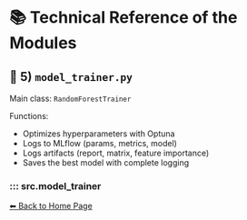 # 📚 Technical Reference of the Modules

## 🔹 5) `model_trainer.py`
Main class: `RandomForestTrainer`

Functions:
- Optimizes hyperparameters with Optuna <br>
- Logs to MLflow (params, metrics, model) <br>
- Logs artifacts (report, matrix, feature importance) <br>
- Saves the best model with complete logging

### ::: src.model_trainer

[⬅ Back to Home Page](index.md)
